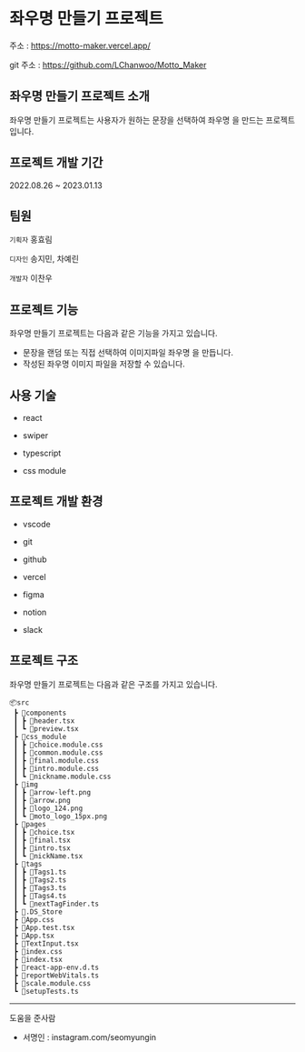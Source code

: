
# 좌우명 만들기 프로젝트
주소 : https://motto-maker.vercel.app/

git 주소 : https://github.com/LChanwoo/Motto_Maker


## 좌우명 만들기 프로젝트 소개

좌우명 만들기 프로젝트는 사용자가 원하는 문장을 선택하여 좌우명 을 만드는 프로젝트입니다.

## 프로젝트 개발 기간

2022.08.26 ~ 2023.01.13


## 팀원
`기획자` 홍효림

`디자인` 송지민, 차예린

`개발자` 이찬우


## 프로젝트 기능

좌우명 만들기 프로젝트는 다음과 같은 기능을 가지고 있습니다.

 - 문장을 랜덤 또는 직접 선택하여 이미지파일 좌우명 을 만듭니다.
 - 작성된 좌우명  이미지 파일을 저장할 수 있습니다.

## 사용 기술

 - react

 - swiper

 - typescript

 - css module

## 프로젝트 개발 환경

 - vscode

 - git

 - github

 - vercel

 - figma

 - notion

 - slack


## 프로젝트 구조

좌우명 만들기 프로젝트는 다음과 같은 구조를 가지고 있습니다.
```
📦src
 ┣ 📂components
 ┃ ┣ 📜header.tsx
 ┃ ┗ 📜preview.tsx
 ┣ 📂css_module
 ┃ ┣ 📜choice.module.css
 ┃ ┣ 📜common.module.css
 ┃ ┣ 📜final.module.css
 ┃ ┣ 📜intro.module.css
 ┃ ┗ 📜nickname.module.css
 ┣ 📂img
 ┃ ┣ 📜arrow-left.png
 ┃ ┣ 📜arrow.png
 ┃ ┣ 📜logo_124.png
 ┃ ┗ 📜moto_logo_15px.png
 ┣ 📂pages
 ┃ ┣ 📜choice.tsx
 ┃ ┣ 📜final.tsx
 ┃ ┣ 📜intro.tsx
 ┃ ┗ 📜nickName.tsx
 ┣ 📂tags
 ┃ ┣ 📜Tags1.ts
 ┃ ┣ 📜Tags2.ts
 ┃ ┣ 📜Tags3.ts
 ┃ ┣ 📜Tags4.ts
 ┃ ┗ 📜nextTagFinder.ts
 ┣ 📜.DS_Store
 ┣ 📜App.css
 ┣ 📜App.test.tsx
 ┣ 📜App.tsx
 ┣ 📜TextInput.tsx
 ┣ 📜index.css
 ┣ 📜index.tsx
 ┣ 📜react-app-env.d.ts
 ┣ 📜reportWebVitals.ts
 ┣ 📜scale.module.css
 ┗ 📜setupTests.ts
 ```
---
 도움을 준사람
 - 서명인 : instagram.com/seomyungin